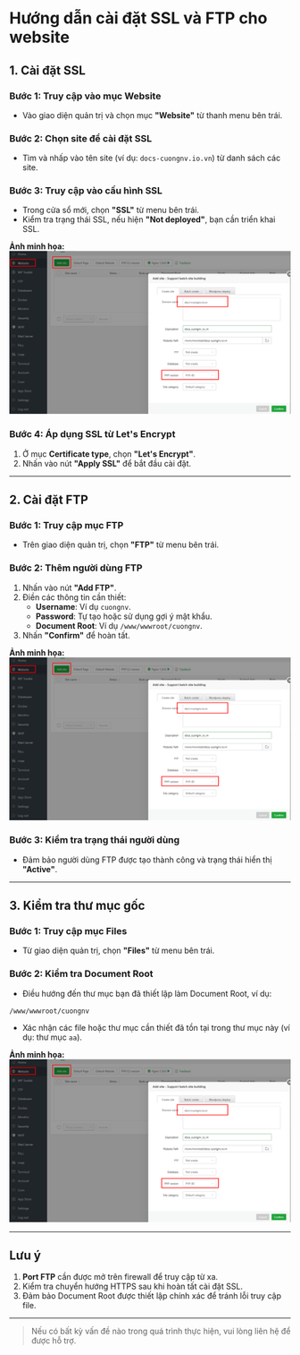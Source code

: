 # Hướng dẫn cài đặt SSL và FTP cho website

## 1. Cài đặt SSL

### Bước 1: Truy cập vào mục Website
- Vào giao diện quản trị và chọn mục **"Website"** từ thanh menu bên trái.

### Bước 2: Chọn site để cài đặt SSL
- Tìm và nhấp vào tên site (ví dụ: `docs-cuongnv.io.vn`) từ danh sách các site.

### Bước 3: Truy cập vào cấu hình SSL
- Trong cửa sổ mới, chọn **"SSL"** từ menu bên trái.
- Kiểm tra trạng thái SSL, nếu hiện **"Not deployed"**, bạn cần triển khai SSL.

**Ảnh minh họa:**
![Thêm website](https://github.com/cuongnvvietis/NhanHoa/blob/main/Docs/Picture/Hosting/Screenshot_270.png)

### Bước 4: Áp dụng SSL từ Let's Encrypt
1. Ở mục **Certificate type**, chọn **"Let's Encrypt"**.
2. Nhấn vào nút **"Apply SSL"** để bắt đầu cài đặt.

---

## 2. Cài đặt FTP

### Bước 1: Truy cập mục FTP
- Trên giao diện quản trị, chọn **"FTP"** từ menu bên trái.

### Bước 2: Thêm người dùng FTP
1. Nhấn vào nút **"Add FTP"**.
2. Điền các thông tin cần thiết:
   - **Username**: Ví dụ `cuongnv`.
   - **Password**: Tự tạo hoặc sử dụng gợi ý mật khẩu.
   - **Document Root**: Ví dụ `/www/wwwroot/cuongnv`.
3. Nhấn **"Confirm"** để hoàn tất.

**Ảnh minh họa:**
![Thêm website](https://github.com/cuongnvvietis/NhanHoa/blob/main/Docs/Picture/Hosting/Screenshot_270.png)

### Bước 3: Kiểm tra trạng thái người dùng
- Đảm bảo người dùng FTP được tạo thành công và trạng thái hiển thị **"Active"**.

---

## 3. Kiểm tra thư mục gốc

### Bước 1: Truy cập mục Files
- Từ giao diện quản trị, chọn **"Files"** từ menu bên trái.

### Bước 2: Kiểm tra Document Root
- Điều hướng đến thư mục bạn đã thiết lập làm Document Root, ví dụ:
```
/www/wwwroot/cuongnv
```

- Xác nhận các file hoặc thư mục cần thiết đã tồn tại trong thư mục này (ví dụ: thư mục `aa`).

**Ảnh minh họa:**
![Thêm website](https://github.com/cuongnvvietis/NhanHoa/blob/main/Docs/Picture/Hosting/Screenshot_270.png)

---

## Lưu ý
1. **Port FTP** cần được mở trên firewall để truy cập từ xa.
2. Kiểm tra chuyển hướng HTTPS sau khi hoàn tất cài đặt SSL.
3. Đảm bảo Document Root được thiết lập chính xác để tránh lỗi truy cập file.

---

> Nếu có bất kỳ vấn đề nào trong quá trình thực hiện, vui lòng liên hệ để được hỗ trợ.
